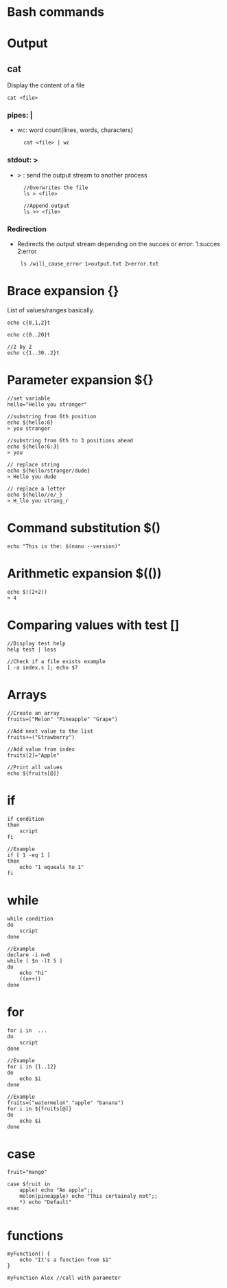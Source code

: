 # Bash commands

# Output

## cat
Display the content of a file

    cat <file>

### pipes: |

- wc: word count(lines, words, characters)

        cat <file> | wc

### stdout: >

- \> : send the output stream to another process

        //Overwrites the file
        ls > <file>

        //Append output
        ls >> <file>

### Redirection

-  Redirects the output stream depending on the succes or error: 1:succes   2:error

        ls /will_cause_error 1>output.txt 2>error.txt

# Brace expansion {}
List of values/ranges basically.

    echo c{0,1,2}t

    echo c{0..20}t

    //2 by 2
    echo c{1..30..2}t

# Parameter expansion ${}

    //set variable
    hello="Hello you stranger"

    //substring from 6th position
    echo ${hello:6}
    > you stranger

    //substring from 6th to 3 positions ahead
    echo ${hello:6:3}
    > you

    // replace string
    echo ${hello/stranger/dude}
    > Hello you dude

    // replace a letter
    echo ${hello//e/_}
    > H_llo you strang_r

# Command substitution $()

    echo "This is the: $(nano --version)"
    
# Arithmetic expansion $(())

    echo $((2+2))
    > 4

# Comparing values with test []

    //Display test help
    help test | less

    //Check if a file exists example
    [ -a index.s ]; echo $?

# Arrays

    //Create an array
    fruits=("Melon" "Pineapple" "Grape")

    //Add next value to the list
    fruits+=("Strawberry")

    //Add value from index
    fruits[2]="Apple"

    //Print all values
    echo ${fruits[@]}

# if

    if condition
    then
        script
    fi

    //Example
    if [ 1 -eq 1 ] 
    then 
        echo "1 equeals to 1"
    fi

# while

    while condition
    do
        script
    done

    //Example
    declare -i n=0
    while [ $n -lt 5 ]
    do 
        echo "hi" 
        ((n++))
    done

# for

    for i in  ... 
    do
        script
    done

    //Example
    for i in {1..12}
    do 
        echo $i
    done

    //Example
    fruits=("watermelon" "apple" "banana")
    for i in ${fruits[@]}
    do 
        echo $i
    done
    
# case
    
    fruit="mango"
    
    case $fruit in
        apple) echo "An apple";;
        melon|pineapple) echo "This certainaly not";;
        *) echo "Default"
    esac

# functions

    myFunction() {
        echo "It's a function from $1"
    }
    
    myFunction Alex //call with parameter
    
    
    


    
        
